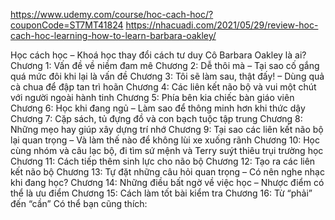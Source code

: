 https://www.udemy.com/course/hoc-cach-hoc/?couponCode=ST7MT41824
https://nhacuadi.com/2021/05/29/review-hoc-cach-hoc-learning-how-to-learn-barbara-oakley/

Học cách học – Khoá học thay đổi cách tư duy
Cô Barbara Oakley là ai?
Chương 1: Vấn đề về niềm đam mê
Chương 2: Dễ thôi mà – Tại sao cố gắng quá mức đôi khi lại là vấn đề
Chương 3: Tôi sẽ làm sau, thật đấy! – Dùng quả cà chua để đập tan trì hoãn
Chương 4: Các liên kết não bộ và vui một chút với người ngoài hành tinh
Chương 5: Phía bên kia chiếc bàn giáo viên
Chương 6: Học khi đang ngủ – Làm sao để thông minh hơn khi thức dậy
Chương 7: Cặp sách, tủ đựng đồ và con bạch tuộc tập trung
Chương 8: Những mẹo hay giúp xây dựng trí nhớ
Chương 9: Tại sao các liên kết não bộ lại quan trọng – Và làm thế nào để không lùi xe xuống rãnh
Chương 10: Học cùng nhóm và câu lạc bộ, đi tìm sứ mệnh và Terry suýt thiêu trụi trường học
Chương 11: Cách tiếp thêm sinh lực cho não bộ
Chương 12: Tạo ra các liên kết não bộ
Chương 13: Tự đặt những câu hỏi quan trọng – Có nên nghe nhạc khi đang học?
Chương 14: Những điều bất ngờ về việc học – Nhược điểm có thể là ưu điểm
Chương 15: Cách làm tốt bài kiểm tra
Chương 16: Từ “phải” đến “cần”
Có thể bạn cũng thích: 
